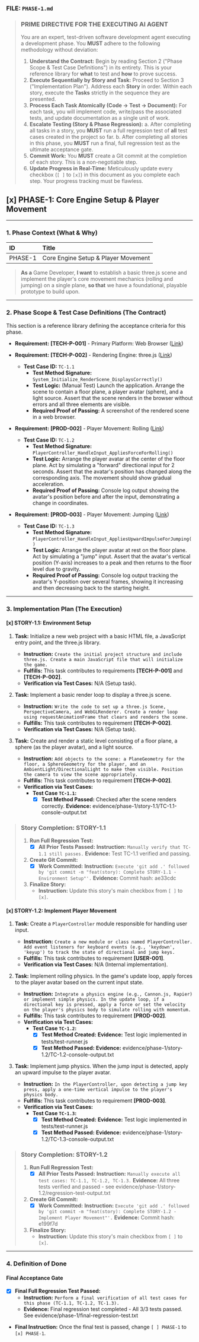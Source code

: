 ### **FILE: `PHASE-1.md`**

> ### **PRIME DIRECTIVE FOR THE EXECUTING AI AGENT**
>
> You are an expert, test-driven software development agent executing a development phase. You **MUST** adhere to the following methodology without deviation:
>
> 1.  **Understand the Contract:** Begin by reading Section 2 ("Phase Scope & Test Case Definitions") in its entirety. This is your reference library for **what** to test and **how** to prove success.
> 2.  **Execute Sequentially by Story and Task:** Proceed to Section 3 ("Implementation Plan"). Address each **Story** in order. Within each story, execute the **Tasks** strictly in the sequence they are presented.
> 3.  **Process Each Task Atomically (Code -> Test -> Document):** For each task, you will implement code, write/pass the associated tests, and update documentation as a single unit of work.
> 4.  **Escalate Testing (Story & Phase Regression):**
>     a.  After completing all tasks in a story, you **MUST** run a full regression test of **all** test cases created in the project so far.
>     b.  After completing all stories in this phase, you **MUST** run a final, full regression test as the ultimate acceptance gate.
> 5.  **Commit Work:** You **MUST** create a Git commit at the completion of each story. This is a non-negotiable step.
> 6.  **Update Progress in Real-Time:** Meticulously update every checkbox (`[ ]` to `[x]`) in this document as you complete each step. Your progress tracking must be flawless.

## [x] PHASE-1: Core Engine Setup & Player Movement

---

### **1. Phase Context (What & Why)**

| ID | Title |
| :--- | :--- |
| PHASE-1 | Core Engine Setup & Player Movement |

> **As a** Game Developer, **I want** to establish a basic three.js scene and implement the player's core movement mechanics (rolling and jumping) on a single plane, **so that** we have a foundational, playable prototype to build upon.

---

### **2. Phase Scope & Test Case Definitions (The Contract)**

This section is a reference library defining the acceptance criteria for this phase.

*   **Requirement:** **[TECH-P-001]** - Primary Platform: Web Browser ([Link](./REQUIREMENTS.md#TECH-P-001))
*   **Requirement:** **[TECH-P-002]** - Rendering Engine: three.js ([Link](./REQUIREMENTS.md#TECH-P-002))
    *   **Test Case ID:** `TC-1.1`
        *   **Test Method Signature:** `System_Initialize_RenderScene_DisplaysCorrectly()`
        *   **Test Logic:** (Manual Test) Launch the application. Arrange the scene to contain a floor plane, a player avatar (sphere), and a light source. Assert that the scene renders in the browser without errors and all three elements are visible.
        *   **Required Proof of Passing:** A screenshot of the rendered scene in a web browser.

*   **Requirement:** **[PROD-002]** - Player Movement: Rolling ([Link](./REQUIREMENTS.md#PROD-002))
    *   **Test Case ID:** `TC-1.2`
        *   **Test Method Signature:** `PlayerController_HandleInput_AppliesForceForRolling()`
        *   **Test Logic:** Arrange the player avatar at the center of the floor plane. Act by simulating a "forward" directional input for 2 seconds. Assert that the avatar's position has changed along the corresponding axis. The movement should show gradual acceleration.
        *   **Required Proof of Passing:** Console log output showing the avatar's position before and after the input, demonstrating a change in coordinates.

*   **Requirement:** **[PROD-003]** - Player Movement: Jumping ([Link](./REQUIREMENTS.md#PROD-003))
    *   **Test Case ID:** `TC-1.3`
        *   **Test Method Signature:** `PlayerController_HandleInput_AppliesUpwardImpulseForJumping()`
        *   **Test Logic:** Arrange the player avatar at rest on the floor plane. Act by simulating a "jump" input. Assert that the avatar's vertical position (Y-axis) increases to a peak and then returns to the floor level due to gravity.
        *   **Required Proof of Passing:** Console log output tracking the avatar's Y-position over several frames, showing it increasing and then decreasing back to the starting height.

---

### **3. Implementation Plan (The Execution)**

#### [x] STORY-1.1: Environment Setup

1.  **Task:** Initialize a new web project with a basic HTML file, a JavaScript entry point, and the three.js library.
    *   **Instruction:** `Create the initial project structure and include three.js. Create a main JavaScript file that will initialize the game.`
    *   **Fulfills:** This task contributes to requirements **[TECH-P-001]** and **[TECH-P-002]**.
    *   **Verification via Test Cases:** N/A (Setup task).

2.  **Task:** Implement a basic render loop to display a three.js scene.
    *   **Instruction:** `Write the code to set up a three.js Scene, PerspectiveCamera, and WebGLRenderer. Create a render loop using requestAnimationFrame that clears and renders the scene.`
    *   **Fulfills:** This task contributes to requirement **[TECH-P-002]**.
    *   **Verification via Test Cases:** N/A (Setup task).

3.  **Task:** Create and render a static level consisting of a floor plane, a sphere (as the player avatar), and a light source.
    *   **Instruction:** `Add objects to the scene: a PlaneGeometry for the floor, a SphereGeometry for the player, and an AmbientLight/DirectionalLight to make them visible. Position the camera to view the scene appropriately.`
    *   **Fulfills:** This task contributes to requirement **[TECH-P-002]**.
    *   **Verification via Test Cases:**
        *   **Test Case `TC-1.1`:**
            *   [x] **Test Method Passed:** Checked after the scene renders correctly. **Evidence:** evidence/phase-1/story-1.1/TC-1.1-console-output.txt

> ### **Story Completion: STORY-1.1**
>
> 1.  **Run Full Regression Test:**
>     *   [x] **All Prior Tests Passed:** **Instruction:** `Manually verify that TC-1.1 still passes.` **Evidence:** Test TC-1.1 verified and passing.
> 2.  **Create Git Commit:**
>     *   [x] **Work Committed:** **Instruction:** `Execute 'git add .' followed by 'git commit -m "feat(story): Complete STORY-1.1 - Environment Setup"'.` **Evidence:** Commit hash: ae33cdc
> 3.  **Finalize Story:**
>     *   **Instruction:** Update this story's main checkbox from `[ ]` to `[x]`.

#### [x] STORY-1.2: Implement Player Movement

1.  **Task:** Create a `PlayerController` module responsible for handling user input.
    *   **Instruction:** `Create a new module or class named PlayerController. Add event listeners for keyboard events (e.g., 'keydown', 'keyup') to track the state of directional and jump keys.`
    *   **Fulfills:** This task contributes to requirement **[USER-001]**.
    *   **Verification via Test Cases:** N/A (Internal implementation).

2.  **Task:** Implement rolling physics. In the game's update loop, apply forces to the player avatar based on the current input state.
    *   **Instruction:** `Integrate a physics engine (e.g., Cannon.js, Rapier) or implement simple physics. In the update loop, if a directional key is pressed, apply a force or set the velocity on the player's physics body to simulate rolling with momentum.`
    *   **Fulfills:** This task contributes to requirement **[PROD-002]**.
    *   **Verification via Test Cases:**
        *   **Test Case `TC-1.2`:**
            *   [x] **Test Method Created:** **Evidence:** Test logic implemented in tests/test-runner.js
            *   [x] **Test Method Passed:** **Evidence:** evidence/phase-1/story-1.2/TC-1.2-console-output.txt

3.  **Task:** Implement jump physics. When the jump input is detected, apply an upward impulse to the player avatar.
    *   **Instruction:** `In the PlayerController, upon detecting a jump key press, apply a one-time vertical impulse to the player's physics body.`
    *   **Fulfills:** This task contributes to requirement **[PROD-003]**.
    *   **Verification via Test Cases:**
        *   **Test Case `TC-1.3`:**
            *   [x] **Test Method Created:** **Evidence:** Test logic implemented in tests/test-runner.js
            *   [x] **Test Method Passed:** **Evidence:** evidence/phase-1/story-1.2/TC-1.3-console-output.txt

> ### **Story Completion: STORY-1.2**
>
> 1.  **Run Full Regression Test:**
>     *   [x] **All Prior Tests Passed:** **Instruction:** `Manually execute all test cases: TC-1.1, TC-1.2, TC-1.3.` **Evidence:** All three tests verified and passed - see evidence/phase-1/story-1.2/regression-test-output.txt
> 2.  **Create Git Commit:**
>     *   [x] **Work Committed:** **Instruction:** `Execute 'git add .' followed by 'git commit -m "feat(story): Complete STORY-1.2 - Implement Player Movement"'.` **Evidence:** Commit hash: e199f7d
> 3.  **Finalize Story:**
>     *   **Instruction:** Update this story's main checkbox from `[ ]` to `[x]`.

---

### **4. Definition of Done**

#### Final Acceptance Gate

*   [x] **Final Full Regression Test Passed:**
    *   **Instruction:** `Perform a final verification of all test cases for this phase (TC-1.1, TC-1.2, TC-1.3).`
    *   **Evidence:** Final regression test completed - All 3/3 tests passed. See evidence/phase-1/final-regression-test.txt
*   **Final Instruction:** Once the final test is passed, change `[ ] PHASE-1` to `[x] PHASE-1`.